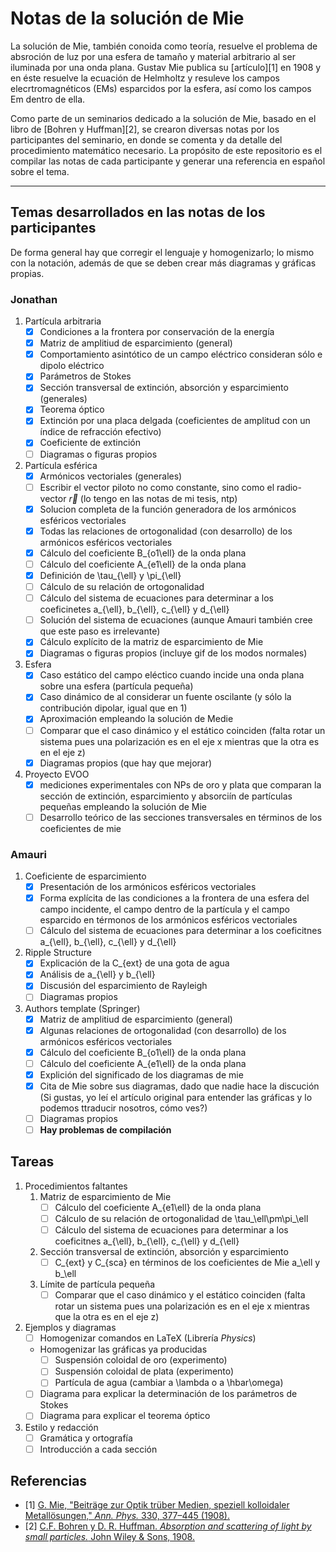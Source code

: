 # Notas de la solución de Mie

La solución de Mie, también conoida como teoría, resuelve el problema de absroción de luz por una esfera de tamaño y material arbitrario al ser iluminada por una onda plana. Gustav Mie publica su [artículo][1] en 1908 y en éste resuelve la ecuación de Helmholtz y resuleve los campos elecrtromagnéticos (EMs) esparcidos por la esfera, así como los campos Em dentro de ella.

Como parte de un seminarios dedicado a la solución de Mie, basado en el libro de [Bohren y Huffman][2], se crearon diversas notas por los participantes del seminario, en donde se comenta y da detalle del procedimiento matemático necesario. La propósito de este repositorio es el compilar las notas de cada participante y generar una referencia en español sobre el tema.

---

## Temas desarrollados en las notas de los participantes

De forma general hay que corregir el lenguaje y homogenizarlo; lo mismo con la notación, además de que se deben crear más diagramas y gráficas propias.

### Jonathan
1. Partícula arbitraria
    - [x] Condiciones a la frontera por conservación de la energía
    - [x] Matriz de amplitiud de esparcimiento (general)
    - [x] Comportamiento asintótico de un campo eléctrico consideran sólo e dipolo eléctrico
    - [x] Parámetros de Stokes
    - [x] Sección transversal de extinción, absorción y esparcimiento (generales)
    - [x] Teorema óptico
    - [x] Extinción por una placa delgada (coeficientes de amplitud con un índice de refracción efectivo)
    - [x] Coeficiente de extinción
    - [ ] Diagramas o figuras propios

2. Partícula esférica
    - [x] Armónicos vectoriales (generales)
    - [ ] Escribir el vector piloto no como constante, sino como el radio-vector $\vec{r}$ (lo tengo en las notas de mi tesis, ntp)
    - [x] Solucion completa de la función generadora de los armónicos esféricos vectoriales
    - [x] Todas las relaciones de ortogonalidad (con desarrollo) de los armónicos esféricos vectoriales
    - [x] Cálculo del coeficiente B_{o1\ell} de la onda plana
    - [ ] Cálculo del coeficiente A_{e1\ell} de la onda plana
    - [x] Definición de \tau_{\ell}  y \pi_{\ell}
    - [ ] Cálculo de su relación de ortogonalidad
    - [ ] Cálculo del sistema de ecuaciones para determinar a los coeficinetes a_{\ell}, b_{\ell}, c_{\ell} y d_{\ell}
    - [ ] Solución del sistema de ecuaciones (aunque Amauri también cree que este paso es irrelevante)
    - [x] Cálculo explícito de la matriz de esparcimiento de Mie
    - [x] Diagramas o figuras propios (incluye gif de los modos normales)

3. Esfera
    - [x] Caso estático del campo eléctico cuando incide una onda plana sobre una esfera (partícula pequeña)
    - [x] Caso dinámico de al considerar un fuente oscilante (y sólo la contribución dipolar, igual que en 1)
    - [x] Aproximación empleando la solución de Medie
    - [ ] Comparar que el caso dinámico y el estático coinciden (falta rotar un sistema pues una polarización es en el eje x mientras que la otra es en el eje z)
    - [x] Diagramas propios (que hay que mejorar)

4. Proyecto EVOO
    - [x] mediciones experimentales con NPs de oro y plata que comparan la sección de extinción, esparcimiento y absorciín de partículas pequeñas empleando la solución de Mie
    - [ ] Desarrollo teórico de las secciones transversales en términos de los coeficientes de mie

### Amauri
1. Coeficiente de esparcimiento
    - [x] Presentación de los armónicos esféricos vectoriales
    - [x] Forma explícita de las condiciones a la frontera de una esfera del campo incidente, el campo dentro de la partícula y el campo esparcido en térmonos de los armónicos esféricos vectoriales
    - [ ] Cálculo del sistema de ecuaciones para determinar a los coeficitnes a_{\ell}, b_{\ell}, c_{\ell} y d_{\ell}

2. Ripple Structure
    - [x] Explicación de la C_{ext} de una gota de agua
    - [x] Análisis de a_{\ell} y b_{\ell}
    - [x] Discusión del esparcimiento de Rayleigh
    - [ ] Diagramas propios

3. Authors template (Springer)
    - [x] Matriz de amplitiud de esparcimiento (general)
    - [x] Algunas relaciones de ortogonalidad (con desarrollo) de los armónicos esféricos vectoriales
    - [x] Cálculo del coeficiente B_{o1\ell} de la onda plana
    - [ ] Cálculo del coeficiente A_{e1\ell} de la onda plana
    - [x] Explición del significado de los diagramas de mie
    - [x] Cita de Mie sobre sus diagramas, dado que nadie hace la discución (Si gustas, yo leí el artículo original para entender las gráficas y lo podemos ttraducir nosotros, cómo ves?)
    - [ ] Diagramas propios
    - [ ] **Hay problemas de compilación**

## Tareas

1. Procedimientos faltantes
    1. Matriz de esparcimiento de Mie
        - [ ] Cálculo del coeficiente A_{e1\ell} de la onda plana
        - [ ] Cálculo de su relación de ortogonalidad de \tau_\ell\pm\pi_\ell
        - [ ] Cálculo del sistema de ecuaciones para determinar a los coeficitnes a_{\ell}, b_{\ell}, c_{\ell} y d_{\ell}
    2. Sección transversal de extinción, absorción y esparcimiento
        - [ ] C_{ext} y C_{sca} en términos de los coeficientes de Mie a_\ell y b_\ell
    3. Límite de partícula pequeña
        - [ ] Comparar que el caso dinámico y el estático coinciden (falta rotar un sistema pues una polarización es en el eje x mientras que la otra es en el eje z)

2. Ejemplos y diagramas
    - [ ] Homogenizar comandos en LaTeX (Librería _Physics_)
    - Homogenizar las gráficas ya producidas
        - [ ] Suspensión coloidal de oro (experimento)
        - [ ] Suspensión coloidal de plata (experimento)
        - [ ] Partícula de agua (cambiar a \lambda o a \hbar\omega)
    - [ ] Diagrama para explicar la determinación de los parámetros de Stokes
    - [ ] Diagrama para explicar el teorema óptico

3. Estilo y redacción
    - [ ] Gramática y ortografía
    - [ ] Introducción a cada sección

## Referencias
- [1] [G. Mie, "Beiträge zur Optik trüber Medien, speziell kolloidaler Metallösungen," _Ann. Phys._ 330, 377–445 (1908).](https://onlinelibrary.wiley.com/doi/epdf/10.1002/andp.19083300302)
- [2] [C.F. Bohren y D. R. Huffman. _Absorption and scattering of light by small particles._ John Wiley & Sons, 1908.](https://books.google.com.mx/books/about/Absorption_and_Scattering_of_Light_by_Sm.html?id=ib3EMXXIRXUC&redir_esc=y)
